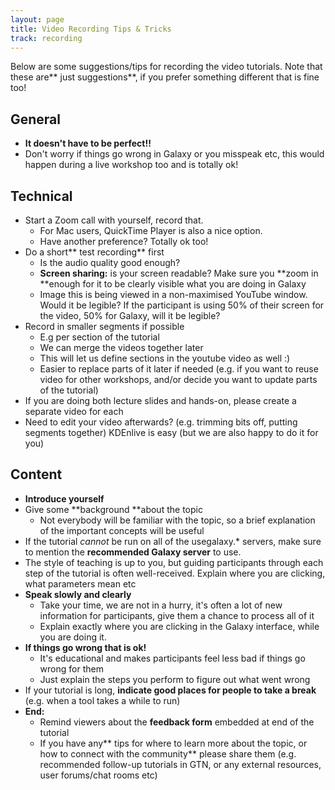 ```yaml
---
layout: page
title: Video Recording Tips & Tricks
track: recording
---
```


Below are some suggestions/tips for recording the video tutorials. Note
that these are** just suggestions**, if you prefer something different
that is fine too!

## General

- **It doesn't have to be perfect!!**
- Don't worry if things go wrong in Galaxy or you misspeak etc, this would
  happen during a live workshop too and is totally ok!

## Technical

- Start a Zoom call with yourself, record that.
  - For Mac users, QuickTime Player is also a nice option.
  - Have another preference? Totally ok too!
- Do a short** test recording** first
  - Is the audio quality good enough?
  - **Screen sharing:** is your screen readable? Make sure you **zoom in
      **enough for it to be clearly visible what you are doing in Galaxy
  - Image this is being viewed in a non-maximised YouTube window. Would it be
    legible? If the participant is using 50% of their screen for the video,
    50% for Galaxy, will it be legible?
- Record in smaller segments if possible
  - E.g per section of the tutorial
  - We can merge the videos together later
  - This will let us define sections in the youtube video as well :)
  - Easier to replace parts of it later if needed (e.g. if you want to reuse
    video for other workshops, and/or decide you want to update parts of the
    tutorial)
- If you are doing both lecture slides and hands-on, please create a separate
  video for each
- Need to edit your video afterwards? (e.g. trimming bits off, putting segments
  together) KDEnlive is easy (but we are also happy to do it for you)

## Content

- **Introduce yourself**
- Give some **background **about the topic
  - Not everybody will be familiar with the topic, so a brief explanation of the important concepts will be useful
- If the tutorial *cannot* be run on all of the usegalaxy.\* servers, make sure
  to mention the **recommended Galaxy server** to use.
- The style of teaching is up to you, but guiding participants through each
  step of the tutorial is often well-received. Explain where you are clicking,
  what parameters mean etc
- **Speak slowly and clearly**
  - Take your time, we are not in a hurry, it's often a lot of new information
    for participants, give them a chance to process all of it
  - Explain exactly where you are clicking in the Galaxy interface, while you
    are doing it.
- **If things go wrong that is ok!**
  - It's educational and makes participants feel less bad if things go wrong
    for them
  - Just explain the steps you perform to figure out what went wrong
- If your tutorial is long, **indicate good places for people to take
  a break** (e.g. when a tool takes a while to run)
- **End:**
  - Remind viewers about the **feedback form** embedded at end of the tutorial
  - If you have any** tips for where to learn more about the topic, or how to
    connect with the community** please share them (e.g. recommended follow-up
    tutorials in GTN, or any external resources, user forums/chat rooms etc)
